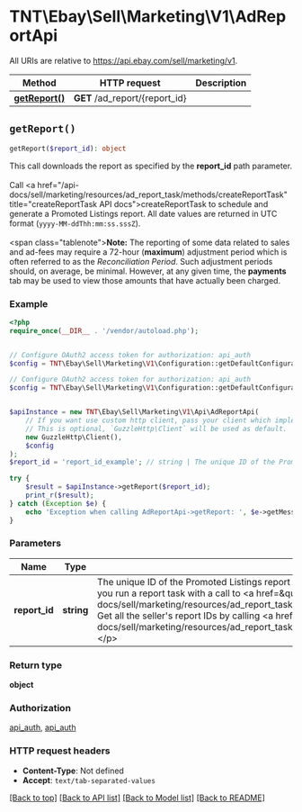 # TNT\Ebay\Sell\Marketing\V1\AdReportApi

All URIs are relative to https://api.ebay.com/sell/marketing/v1.

Method | HTTP request | Description
------------- | ------------- | -------------
[**getReport()**](AdReportApi.md#getReport) | **GET** /ad_report/{report_id} | 


## `getReport()`

```php
getReport($report_id): object
```



This call downloads the report as specified by the <b>report_id</b> path parameter.  <br><br>Call <a href=\"/api-docs/sell/marketing/resources/ad_report_task/methods/createReportTask\" title=\"createReportTask API docs\">createReportTask</a> to schedule and generate a Promoted Listings report. All date values are returned in UTC format (<code>yyyy-MM-ddThh:mm:ss.sssZ</code>).<br/><br/><span class=\"tablenote\"><b>Note:</b> The reporting of some data related to sales and ad-fees may require a 72-hour (<b>maximum</b>) adjustment period which is often referred to as the <i>Reconciliation Period</i>. Such adjustment periods should, on average, be minimal. However, at any given time, the <b>payments</b> tab may be used to view those amounts that have actually been charged.</span>

### Example

```php
<?php
require_once(__DIR__ . '/vendor/autoload.php');


// Configure OAuth2 access token for authorization: api_auth
$config = TNT\Ebay\Sell\Marketing\V1\Configuration::getDefaultConfiguration()->setAccessToken('YOUR_ACCESS_TOKEN');

// Configure OAuth2 access token for authorization: api_auth
$config = TNT\Ebay\Sell\Marketing\V1\Configuration::getDefaultConfiguration()->setAccessToken('YOUR_ACCESS_TOKEN');


$apiInstance = new TNT\Ebay\Sell\Marketing\V1\Api\AdReportApi(
    // If you want use custom http client, pass your client which implements `GuzzleHttp\ClientInterface`.
    // This is optional, `GuzzleHttp\Client` will be used as default.
    new GuzzleHttp\Client(),
    $config
);
$report_id = 'report_id_example'; // string | The unique ID of the Promoted Listings report you want to get. <p>This ID is generated by eBay when you run a report task with a call to <a href=\"/api-docs/sell/marketing/resources/ad_report_task/methods/createReportTask\">createReportTask</a>. Get all the seller's report IDs by calling <a href=\"/api-docs/sell/marketing/resources/ad_report_task/methods/getReportTasks\">getReportTasks</a>.</p>

try {
    $result = $apiInstance->getReport($report_id);
    print_r($result);
} catch (Exception $e) {
    echo 'Exception when calling AdReportApi->getReport: ', $e->getMessage(), PHP_EOL;
}
```

### Parameters

Name | Type | Description  | Notes
------------- | ------------- | ------------- | -------------
 **report_id** | **string**| The unique ID of the Promoted Listings report you want to get. &lt;p&gt;This ID is generated by eBay when you run a report task with a call to &lt;a href&#x3D;\&quot;/api-docs/sell/marketing/resources/ad_report_task/methods/createReportTask\&quot;&gt;createReportTask&lt;/a&gt;. Get all the seller&#39;s report IDs by calling &lt;a href&#x3D;\&quot;/api-docs/sell/marketing/resources/ad_report_task/methods/getReportTasks\&quot;&gt;getReportTasks&lt;/a&gt;.&lt;/p&gt; |

### Return type

**object**

### Authorization

[api_auth](../../README.md#api_auth), [api_auth](../../README.md#api_auth)

### HTTP request headers

- **Content-Type**: Not defined
- **Accept**: `text/tab-separated-values`

[[Back to top]](#) [[Back to API list]](../../README.md#endpoints)
[[Back to Model list]](../../README.md#models)
[[Back to README]](../../README.md)
